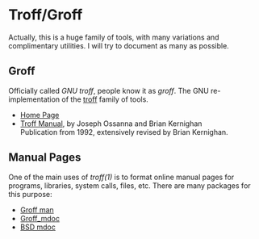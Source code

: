 Troff/Groff
===========

Actually, this is a huge family of tools, with many variations and
complimentary utilities.  I will try to document as many as possible.


Groff
-----

Officially called _GNU troff_, people know it as _groff_.
The GNU re-implementation of the [troff](https://www.troff.org/) family of tools.

 - [Home Page](https://www.gnu.org/software/groff/)
 - [Troff Manual](https://www.troff.org/54.pdf),
   by Joseph Ossanna and Brian Kernighan  
   Publication from 1992, extensively revised by Brian Kernighan.


Manual Pages
------------

One of the main uses of _troff(1)_ is to format online manual pages for
programs, libraries, system calls, files, etc.  There are many packages for this
purpose:

 - [Groff man](http://man7.org/linux/man-pages/man7/groff_man.7.html)
 - [Groff_mdoc](http://man7.org/linux/man-pages/man7/groff_mdoc.7.html)
 - [BSD mdoc](http://mandoc.bsd.lv/)
